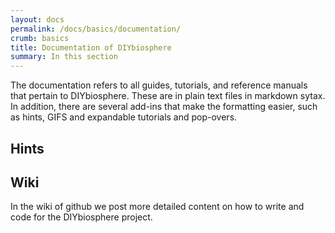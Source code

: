```yaml
---
layout: docs
permalink: /docs/basics/documentation/
crumb: basics
title: Documentation of DIYbiosphere
summary: In this section
---
```


The documentation refers to all guides, tutorials, and reference manuals that pertain to DIYbiosphere. These are in plain text files in markdown sytax. In addition, there are several add-ins that make the formatting easier, such as hints, GIFS and expandable tutorials and pop-overs.

## Hints



## Wiki
In the wiki of github we post more detailed content on how to write and code for the DIYbiosphere project.
